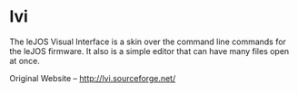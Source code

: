 # lvi
The leJOS Visual Interface is a skin over the command line commands for the leJOS firmware. It also is a simple editor that can have many files open at once.

Original Website – http://lvi.sourceforge.net/
